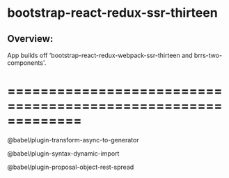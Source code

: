 # bootstrap-react-redux-ssr-thirteen

## Overview:

App builds off 'bootstrap-react-redux-webpack-ssr-thirteen and brrs-two-components'. 

=============================================================
=============================================================

@babel/plugin-transform-async-to-generator

@babel/plugin-syntax-dynamic-import

@babel/plugin-proposal-object-rest-spread